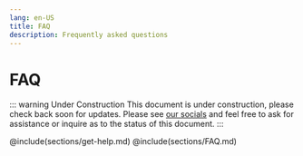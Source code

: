 ```yaml
---
lang: en-US
title: FAQ
description: Frequently asked questions
---
```


# FAQ

::: warning Under Construction
This document is under construction, please check back soon for updates. Please
see [our socials](link/to/socials/list) and feel free to ask for assistance or
inquire as to the status of this document.
:::

@include(sections/get-help.md)
@include(sections/FAQ.md)
